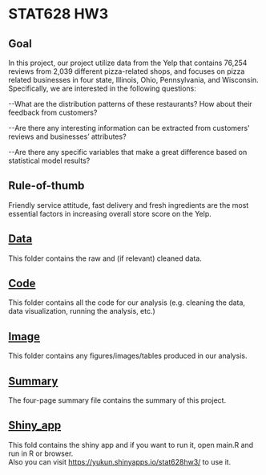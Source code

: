 # STAT628 HW3 
## Goal
In this project, our project utilize data from the Yelp that contains 76,254 reviews from 2,039 different pizza-related shops, and focuses on pizza related businesses in four state, Illinois, Ohio, Pennsylvania, and Wisconsin. Specifically, we are interested in the following questions:

  --What are the distribution patterns of these restaurants? How about their feedback from customers?

  --Are there any interesting information can be extracted from customers' reviews and businesses’ attributes?

  --Are there any specific variables that make a great difference based on statistical model results?

## Rule-of-thumb
Friendly service attitude, fast delivery and fresh ingredients are the most essential factors in increasing overall store score on the Yelp.

## [Data](data/) 
This folder contains the raw and (if relevant) cleaned data.

## [Code](code/)
This folder contains all the code for our analysis (e.g. cleaning the data, data visualization, running the analysis, etc.)

## [Image](image/)
This folder contains any figures/images/tables produced in our analysis.

## [Summary](Summary.pdf) 
The four-page summary file contains the summary of this project.

## [Shiny_app](shiny/)
This fold contains the shiny app and if you want to run it, open main.R and run in R or browser.\
Also you can visit <https://yukun.shinyapps.io/stat628hw3/> to use it.
